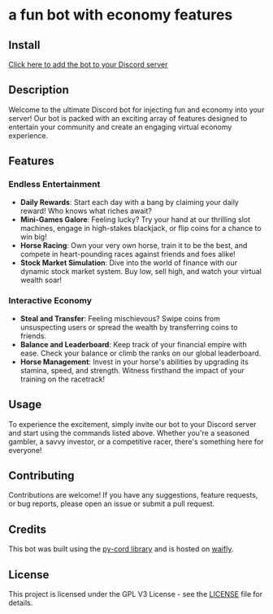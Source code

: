 # a fun bot with economy features

## Install
[Click here to add the bot to your Discord server](https://discord.com/oauth2/authorize?client_id=1225020267282305114&permissions=2147483648&scope=bot+applications.commands)

## Description
Welcome to the ultimate Discord bot for injecting fun and economy into your server! Our bot is packed with an exciting array of features designed to entertain your community and create an engaging virtual economy experience.

## Features

### Endless Entertainment
- **Daily Rewards**: Start each day with a bang by claiming your daily reward! Who knows what riches await?
- **Mini-Games Galore**: Feeling lucky? Try your hand at our thrilling slot machines, engage in high-stakes blackjack, or flip coins for a chance to win big!
- **Horse Racing**: Own your very own horse, train it to be the best, and compete in heart-pounding races against friends and foes alike!
- **Stock Market Simulation**: Dive into the world of finance with our dynamic stock market system. Buy low, sell high, and watch your virtual wealth soar!

### Interactive Economy
- **Steal and Transfer**: Feeling mischievous? Swipe coins from unsuspecting users or spread the wealth by transferring coins to friends.
- **Balance and Leaderboard**: Keep track of your financial empire with ease. Check your balance or climb the ranks on our global leaderboard.
- **Horse Management**: Invest in your horse's abilities by upgrading its stamina, speed, and strength. Witness firsthand the impact of your training on the racetrack!

## Usage
To experience the excitement, simply invite our bot to your Discord server and start using the commands listed above. Whether you're a seasoned gambler, a savvy investor, or a competitive racer, there's something here for everyone!

## Contributing
Contributions are welcome! If you have any suggestions, feature requests, or bug reports, please open an issue or submit a pull request.

## Credits
This bot was built using the [py-cord library](https://pycord.dev/) and is hosted on [waifly](https://waifly.com/).

## License
This project is licensed under the GPL V3 License - see the [LICENSE](https://github.com/furthestgoose/Economy-Bot/blob/main/LICENSE) file for details.
